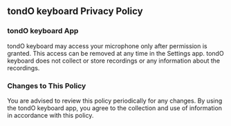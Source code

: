 ## tondO keyboard Privacy Policy

### tondO keyboard App
tondO keyboard may access your microphone only after permission is granted. This access can be removed at any time in the Settings app. tondO keyboard does not collect or store recordings or any information about the recordings.

### Changes to This Policy
You are advised to review this policy periodically for any changes. By using the tondO keyboard app, you agree to the collection and use of information in accordance with this policy.

